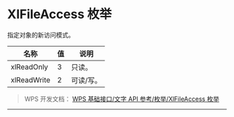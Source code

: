 # XlFileAccess 枚举

指定对象的新访问模式。

| 名称        | 值  | 说明      |
|-------------|-----|-----------|
| xlReadOnly  | 3   | 只读。    |
| xlReadWrite | 2   | 可读/写。 |

> WPS 开发文档： [WPS 基础接口/文字 API 参考/枚举/XlFileAccess 枚举](https://qn.cache.wpscdn.cn/encs/doc/office_v19/topics/WPS%20%E5%9F%BA%E7%A1%80%E6%8E%A5%E5%8F%A3/%E6%96%87%E5%AD%97%20API%20%E5%8F%82%E8%80%83/%E6%9E%9A%E4%B8%BE/XlFileAccess%20%E6%9E%9A%E4%B8%BE.html)

------------------------------------------------------------------------

